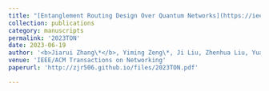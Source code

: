 ```yaml
---
title: "[Entanglement Routing Design Over Quantum Networks](https://ieeexplore.ieee.org/abstract/document/10155459/)"
collection: publications
category: manuscripts
permalink: '2023TON'
date: 2023-06-19
author: '<b>Jiarui Zhang\*</b>, Yiming Zeng\*, Ji Liu, Zhenhua Liu, Yuanyuan Yang'
venue: 'IEEE/ACM Transactions on Networking'
paperurl: 'http://zjr506.github.io/files/2023TON.pdf'

---
```

